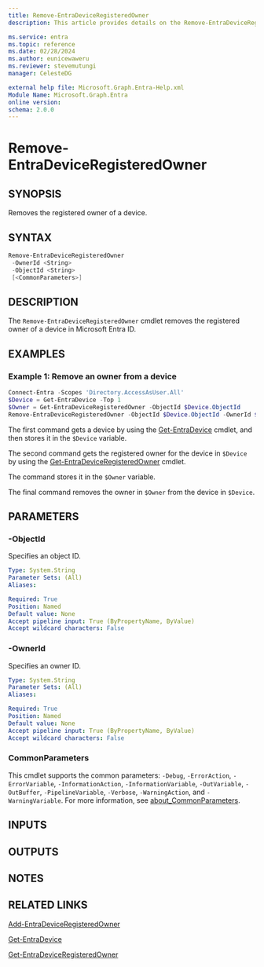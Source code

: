 ```yaml
---
title: Remove-EntraDeviceRegisteredOwner
description: This article provides details on the Remove-EntraDeviceRegisteredOwner command.

ms.service: entra
ms.topic: reference
ms.date: 02/28/2024
ms.author: eunicewaweru
ms.reviewer: stevemutungi
manager: CelesteDG

external help file: Microsoft.Graph.Entra-Help.xml
Module Name: Microsoft.Graph.Entra
online version:
schema: 2.0.0
---
```


# Remove-EntraDeviceRegisteredOwner

## SYNOPSIS

Removes the registered owner of a device.

## SYNTAX

```powershell
Remove-EntraDeviceRegisteredOwner 
 -OwnerId <String> 
 -ObjectId <String> 
 [<CommonParameters>]
```

## DESCRIPTION

The `Remove-EntraDeviceRegisteredOwner` cmdlet removes the registered owner of a device in Microsoft Entra ID.

## EXAMPLES

### Example 1: Remove an owner from a device

```powershell
Connect-Entra -Scopes 'Directory.AccessAsUser.All'
$Device = Get-EntraDevice -Top 1
$Owner = Get-EntraDeviceRegisteredOwner -ObjectId $Device.ObjectId
Remove-EntraDeviceRegisteredOwner -ObjectId $Device.ObjectId -OwnerId $Owner.ObjectId
```

The first command gets a device by using the [Get-EntraDevice](./Get-EntraDevice.md) cmdlet, and then stores it in the `$Device` variable.  

The second command gets the registered owner for the device in `$Device` by using the [Get-EntraDeviceRegisteredOwner](./Get-EntraDeviceRegisteredOwner.md) cmdlet.  

The command stores it in the `$Owner` variable.  

The final command removes the owner in `$Owner` from the device in `$Device`.

## PARAMETERS

### -ObjectId

Specifies an object ID.

```yaml
Type: System.String
Parameter Sets: (All)
Aliases:

Required: True
Position: Named
Default value: None
Accept pipeline input: True (ByPropertyName, ByValue)
Accept wildcard characters: False
```

### -OwnerId

Specifies an owner ID.

```yaml
Type: System.String
Parameter Sets: (All)
Aliases:

Required: True
Position: Named
Default value: None
Accept pipeline input: True (ByPropertyName, ByValue)
Accept wildcard characters: False
```

### CommonParameters

This cmdlet supports the common parameters: `-Debug`, `-ErrorAction`, `-ErrorVariable`, `-InformationAction`, `-InformationVariable`, `-OutVariable`, `-OutBuffer`, `-PipelineVariable`, `-Verbose`, `-WarningAction`, and `-WarningVariable`. For more information, see [about_CommonParameters](https://go.microsoft.com/fwlink/?LinkID=113216).

## INPUTS

## OUTPUTS

## NOTES

## RELATED LINKS

[Add-EntraDeviceRegisteredOwner](Add-EntraDeviceRegisteredOwner.md)

[Get-EntraDevice](Get-EntraDevice.md)

[Get-EntraDeviceRegisteredOwner](Get-EntraDeviceRegisteredOwner.md)

